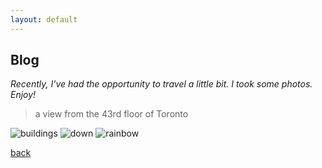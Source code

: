 ```yaml
---
layout: default
---
```


## Blog

_Recently, I've had the opportunity to travel a little bit. I took some photos. Enjoy!_

> a view from the 43rd floor of Toronto

![buildings](https://github.com/xxxzhangxxx/persimmon/tree/master/assets/img/travel/Toronto/buildings.jpg)
![down](https://github.com/xxxzhangxxx/persimmon/tree/master/assets/img/travel/Toronto/down.jpg)
![rainbow](https://github.com/xxxzhangxxx/persimmon/tree/master/assets/img/travel/Toronto/rainbow.jpg)


[back](./)
